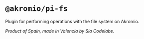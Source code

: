 # `@akromio/pi-fs`

Plugin for performing operations with the file system on Akromio.

*Product of Spain, made in Valencia by Sia Codelabs.*